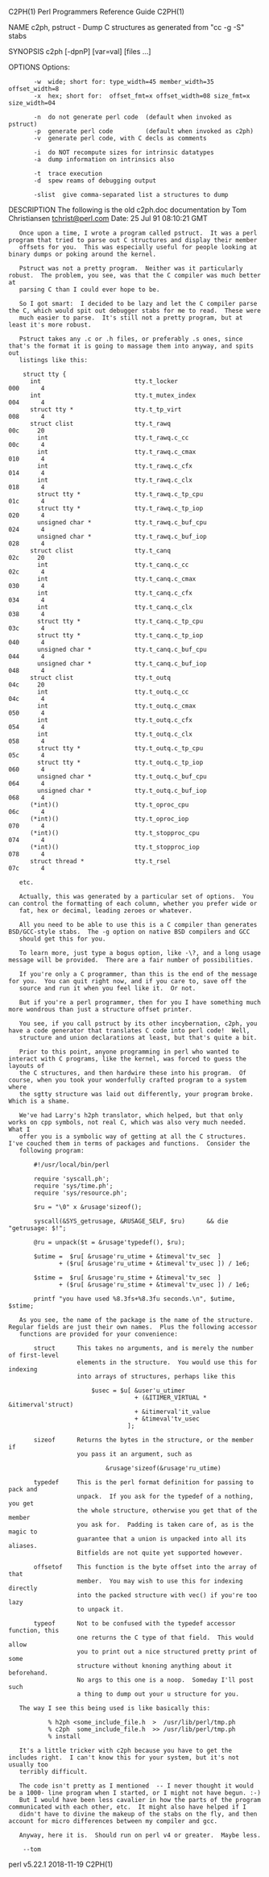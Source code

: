 C2PH(1)                                                  Perl Programmers Reference Guide                                                  C2PH(1)

NAME
       c2ph, pstruct - Dump C structures as generated from "cc -g -S" stabs

SYNOPSIS
           c2ph [-dpnP] [var=val] [files ...]

   OPTIONS
           Options:

           -w  wide; short for: type_width=45 member_width=35 offset_width=8
           -x  hex; short for:  offset_fmt=x offset_width=08 size_fmt=x size_width=04

           -n  do not generate perl code  (default when invoked as pstruct)
           -p  generate perl code         (default when invoked as c2ph)
           -v  generate perl code, with C decls as comments

           -i  do NOT recompute sizes for intrinsic datatypes
           -a  dump information on intrinsics also

           -t  trace execution
           -d  spew reams of debugging output

           -slist  give comma-separated list a structures to dump

DESCRIPTION
       The following is the old c2ph.doc documentation by Tom Christiansen <tchrist@perl.com> Date: 25 Jul 91 08:10:21 GMT

       Once upon a time, I wrote a program called pstruct.  It was a perl program that tried to parse out C structures and display their member
       offsets for you.  This was especially useful for people looking at binary dumps or poking around the kernel.

       Pstruct was not a pretty program.  Neither was it particularly robust.  The problem, you see, was that the C compiler was much better at
       parsing C than I could ever hope to be.

       So I got smart:  I decided to be lazy and let the C compiler parse the C, which would spit out debugger stabs for me to read.  These were
       much easier to parse.  It's still not a pretty program, but at least it's more robust.

       Pstruct takes any .c or .h files, or preferably .s ones, since that's the format it is going to massage them into anyway, and spits out
       listings like this:

        struct tty {
          int                          tty.t_locker                         000      4
          int                          tty.t_mutex_index                    004      4
          struct tty *                 tty.t_tp_virt                        008      4
          struct clist                 tty.t_rawq                           00c     20
            int                        tty.t_rawq.c_cc                      00c      4
            int                        tty.t_rawq.c_cmax                    010      4
            int                        tty.t_rawq.c_cfx                     014      4
            int                        tty.t_rawq.c_clx                     018      4
            struct tty *               tty.t_rawq.c_tp_cpu                  01c      4
            struct tty *               tty.t_rawq.c_tp_iop                  020      4
            unsigned char *            tty.t_rawq.c_buf_cpu                 024      4
            unsigned char *            tty.t_rawq.c_buf_iop                 028      4
          struct clist                 tty.t_canq                           02c     20
            int                        tty.t_canq.c_cc                      02c      4
            int                        tty.t_canq.c_cmax                    030      4
            int                        tty.t_canq.c_cfx                     034      4
            int                        tty.t_canq.c_clx                     038      4
            struct tty *               tty.t_canq.c_tp_cpu                  03c      4
            struct tty *               tty.t_canq.c_tp_iop                  040      4
            unsigned char *            tty.t_canq.c_buf_cpu                 044      4
            unsigned char *            tty.t_canq.c_buf_iop                 048      4
          struct clist                 tty.t_outq                           04c     20
            int                        tty.t_outq.c_cc                      04c      4
            int                        tty.t_outq.c_cmax                    050      4
            int                        tty.t_outq.c_cfx                     054      4
            int                        tty.t_outq.c_clx                     058      4
            struct tty *               tty.t_outq.c_tp_cpu                  05c      4
            struct tty *               tty.t_outq.c_tp_iop                  060      4
            unsigned char *            tty.t_outq.c_buf_cpu                 064      4
            unsigned char *            tty.t_outq.c_buf_iop                 068      4
          (*int)()                     tty.t_oproc_cpu                      06c      4
          (*int)()                     tty.t_oproc_iop                      070      4
          (*int)()                     tty.t_stopproc_cpu                   074      4
          (*int)()                     tty.t_stopproc_iop                   078      4
          struct thread *              tty.t_rsel                           07c      4

       etc.

       Actually, this was generated by a particular set of options.  You can control the formatting of each column, whether you prefer wide or
       fat, hex or decimal, leading zeroes or whatever.

       All you need to be able to use this is a C compiler than generates BSD/GCC-style stabs.  The -g option on native BSD compilers and GCC
       should get this for you.

       To learn more, just type a bogus option, like -\?, and a long usage message will be provided.  There are a fair number of possibilities.

       If you're only a C programmer, than this is the end of the message for you.  You can quit right now, and if you care to, save off the
       source and run it when you feel like it.  Or not.

       But if you're a perl programmer, then for you I have something much more wondrous than just a structure offset printer.

       You see, if you call pstruct by its other incybernation, c2ph, you have a code generator that translates C code into perl code!  Well,
       structure and union declarations at least, but that's quite a bit.

       Prior to this point, anyone programming in perl who wanted to interact with C programs, like the kernel, was forced to guess the layouts of
       the C structures, and then hardwire these into his program.  Of course, when you took your wonderfully crafted program to a system where
       the sgtty structure was laid out differently, your program broke.  Which is a shame.

       We've had Larry's h2ph translator, which helped, but that only works on cpp symbols, not real C, which was also very much needed.  What I
       offer you is a symbolic way of getting at all the C structures.  I've couched them in terms of packages and functions.  Consider the
       following program:

           #!/usr/local/bin/perl

           require 'syscall.ph';
           require 'sys/time.ph';
           require 'sys/resource.ph';

           $ru = "\0" x &rusage'sizeof();

           syscall(&SYS_getrusage, &RUSAGE_SELF, $ru)      && die "getrusage: $!";

           @ru = unpack($t = &rusage'typedef(), $ru);

           $utime =  $ru[ &rusage'ru_utime + &timeval'tv_sec  ]
                  + ($ru[ &rusage'ru_utime + &timeval'tv_usec ]) / 1e6;

           $stime =  $ru[ &rusage'ru_stime + &timeval'tv_sec  ]
                  + ($ru[ &rusage'ru_stime + &timeval'tv_usec ]) / 1e6;

           printf "you have used %8.3fs+%8.3fu seconds.\n", $utime, $stime;

       As you see, the name of the package is the name of the structure.  Regular fields are just their own names.  Plus the following accessor
       functions are provided for your convenience:

           struct      This takes no arguments, and is merely the number of first-level
                       elements in the structure.  You would use this for indexing
                       into arrays of structures, perhaps like this

                           $usec = $u[ &user'u_utimer
                                       + (&ITIMER_VIRTUAL * &itimerval'struct)
                                       + &itimerval'it_value
                                       + &timeval'tv_usec
                                     ];

           sizeof      Returns the bytes in the structure, or the member if
                       you pass it an argument, such as

                               &rusage'sizeof(&rusage'ru_utime)

           typedef     This is the perl format definition for passing to pack and
                       unpack.  If you ask for the typedef of a nothing, you get
                       the whole structure, otherwise you get that of the member
                       you ask for.  Padding is taken care of, as is the magic to
                       guarantee that a union is unpacked into all its aliases.
                       Bitfields are not quite yet supported however.

           offsetof    This function is the byte offset into the array of that
                       member.  You may wish to use this for indexing directly
                       into the packed structure with vec() if you're too lazy
                       to unpack it.

           typeof      Not to be confused with the typedef accessor function, this
                       one returns the C type of that field.  This would allow
                       you to print out a nice structured pretty print of some
                       structure without knoning anything about it beforehand.
                       No args to this one is a noop.  Someday I'll post such
                       a thing to dump out your u structure for you.

       The way I see this being used is like basically this:

               % h2ph <some_include_file.h  >  /usr/lib/perl/tmp.ph
               % c2ph  some_include_file.h  >> /usr/lib/perl/tmp.ph
               % install

       It's a little tricker with c2ph because you have to get the includes right.  I can't know this for your system, but it's not usually too
       terribly difficult.

       The code isn't pretty as I mentioned  -- I never thought it would be a 1000- line program when I started, or I might not have begun. :-)
       But I would have been less cavalier in how the parts of the program communicated with each other, etc.  It might also have helped if I
       didn't have to divine the makeup of the stabs on the fly, and then account for micro differences between my compiler and gcc.

       Anyway, here it is.  Should run on perl v4 or greater.  Maybe less.

        --tom

perl v5.22.1                                                        2018-11-19                                                             C2PH(1)
